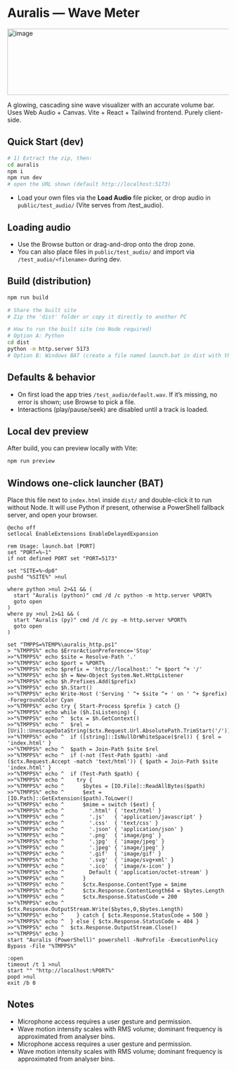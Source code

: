 # Auralis — Wave Meter

<img width="934" height="151" alt="image" src="https://github.com/user-attachments/assets/65555a16-c3d5-437b-915e-e225c57bb74c" />

A glowing, cascading sine wave visualizer with an accurate volume bar. Uses Web Audio + Canvas.
Vite + React + Tailwind frontend. Purely client-side.

## Quick Start (dev)

```bash
# 1) Extract the zip, then:
cd auralis
npm i
npm run dev
# open the URL shown (default http://localhost:5173)
```

- Load your own files via the **Load Audio** file picker, or drop audio in `public/test_audio/` (Vite serves from /test_audio).

## Loading audio

- Use the Browse button or drag-and-drop onto the drop zone.
- You can also place files in `public/test_audio/` and import via `/test_audio/<filename>` during dev.

## Build (distribution)

```bash
npm run build

# Share the built site
# Zip the 'dist' folder or copy it directly to another PC

# How to run the built site (no Node required)
# Option A: Python
cd dist
python -m http.server 5173
# Option B: Windows BAT (create a file named launch.bat in dist with the script from README below)
```

## Defaults & behavior

- On first load the app tries `/test_audio/default.wav`. If it’s missing, no error is shown; use Browse to pick a file.
- Interactions (play/pause/seek) are disabled until a track is loaded.

## Local dev preview

After build, you can preview locally with Vite:

```bash
npm run preview
```

## Windows one-click launcher (BAT)

Place this file next to `index.html` inside `dist/` and double-click it to run without Node. It will use Python if present, otherwise a PowerShell fallback server, and open your browser.

```
@echo off
setlocal EnableExtensions EnableDelayedExpansion

rem Usage: launch.bat [PORT]
set "PORT=%~1"
if not defined PORT set "PORT=5173"

set "SITE=%~dp0"
pushd "%SITE%" >nul

where python >nul 2>&1 && (
  start "Auralis (python)" cmd /d /c python -m http.server %PORT%
  goto open
)
where py >nul 2>&1 && (
  start "Auralis (py)" cmd /d /c py -m http.server %PORT%
  goto open
)

set "TMPPS=%TEMP%\auralis_http.ps1"
> "%TMPPS%" echo $ErrorActionPreference='Stop'
>>"%TMPPS%" echo $site = Resolve-Path '.'
>>"%TMPPS%" echo $port = %PORT%
>>"%TMPPS%" echo $prefix = 'http://localhost:' ^+ $port ^+ '/'
>>"%TMPPS%" echo $h = New-Object System.Net.HttpListener
>>"%TMPPS%" echo $h.Prefixes.Add($prefix)
>>"%TMPPS%" echo $h.Start()
>>"%TMPPS%" echo Write-Host ('Serving ' ^+ $site ^+ ' on ' ^+ $prefix) -ForegroundColor Cyan
>>"%TMPPS%" echo try { Start-Process $prefix } catch {}
>>"%TMPPS%" echo while ($h.IsListening) {
>>"%TMPPS%" echo ^  $ctx = $h.GetContext()
>>"%TMPPS%" echo ^  $rel = [Uri]::UnescapeDataString($ctx.Request.Url.AbsolutePath.TrimStart('/'))
>>"%TMPPS%" echo ^  if ([string]::IsNullOrWhiteSpace($rel)) { $rel = 'index.html' }
>>"%TMPPS%" echo ^  $path = Join-Path $site $rel
>>"%TMPPS%" echo ^  if (-not (Test-Path $path) -and ($ctx.Request.Accept -match 'text/html')) { $path = Join-Path $site 'index.html' }
>>"%TMPPS%" echo ^  if (Test-Path $path) {
>>"%TMPPS%" echo ^    try {
>>"%TMPPS%" echo ^      $bytes = [IO.File]::ReadAllBytes($path)
>>"%TMPPS%" echo ^      $ext = [IO.Path]::GetExtension($path).ToLower()
>>"%TMPPS%" echo ^      $mime = switch ($ext) {
>>"%TMPPS%" echo ^        '.html' { 'text/html' }
>>"%TMPPS%" echo ^        '.js'   { 'application/javascript' }
>>"%TMPPS%" echo ^        '.css'  { 'text/css' }
>>"%TMPPS%" echo ^        '.json' { 'application/json' }
>>"%TMPPS%" echo ^        '.png'  { 'image/png' }
>>"%TMPPS%" echo ^        '.jpg'  { 'image/jpeg' }
>>"%TMPPS%" echo ^        '.jpeg' { 'image/jpeg' }
>>"%TMPPS%" echo ^        '.gif'  { 'image/gif' }
>>"%TMPPS%" echo ^        '.svg'  { 'image/svg+xml' }
>>"%TMPPS%" echo ^        '.ico'  { 'image/x-icon' }
>>"%TMPPS%" echo ^        Default { 'application/octet-stream' }
>>"%TMPPS%" echo ^      }
>>"%TMPPS%" echo ^      $ctx.Response.ContentType = $mime
>>"%TMPPS%" echo ^      $ctx.Response.ContentLength64 = $bytes.Length
>>"%TMPPS%" echo ^      $ctx.Response.StatusCode = 200
>>"%TMPPS%" echo ^      $ctx.Response.OutputStream.Write($bytes,0,$bytes.Length)
>>"%TMPPS%" echo ^    } catch { $ctx.Response.StatusCode = 500 }
>>"%TMPPS%" echo ^  } else { $ctx.Response.StatusCode = 404 }
>>"%TMPPS%" echo ^  $ctx.Response.OutputStream.Close()
>>"%TMPPS%" echo }
start "Auralis (PowerShell)" powershell -NoProfile -ExecutionPolicy Bypass -File "%TMPPS%"

:open
timeout /t 1 >nul
start "" "http://localhost:%PORT%"
popd >nul
exit /b 0
```

## Notes

- Microphone access requires a user gesture and permission.
- Wave motion intensity scales with RMS volume; dominant frequency is approximated from analyser bins.
- Microphone access requires a user gesture and permission.
- Wave motion intensity scales with RMS volume; dominant frequency is approximated from analyser bins.
